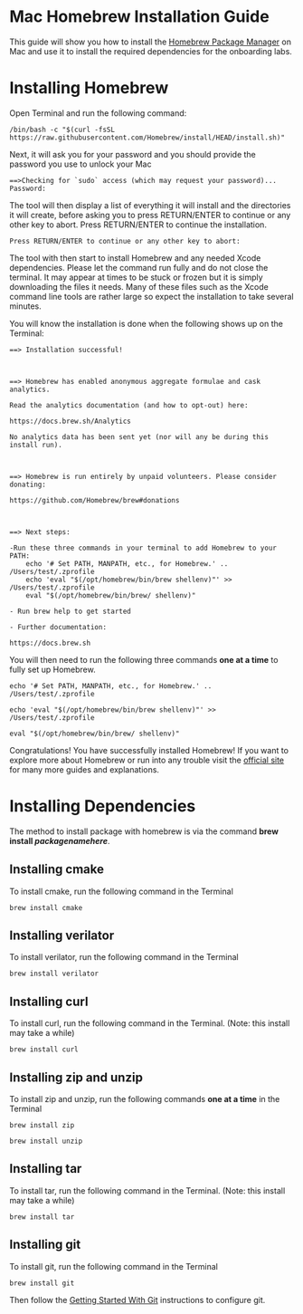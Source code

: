 ﻿# Mac Homebrew Installation Guide
This guide will show you how to install the [Homebrew Package Manager](https://brew.sh/) on Mac and use it to install the required dependencies for the onboarding labs. 

# Installing Homebrew
Open Terminal and run the following command:

```console
/bin/bash -c "$(curl -fsSL https://raw.githubusercontent.com/Homebrew/install/HEAD/install.sh)"
```

Next, it will ask you for your password and you should provide the password you use to unlock your Mac

```console
==>Checking for `sudo` access (which may request your password)...
Password:
```
The tool will then display a list of everything it will install and the directories it will create, before asking you to press RETURN/ENTER to continue or any other key to abort. Press RETURN/ENTER to continue the installation.
```console
Press RETURN/ENTER to continue or any other key to abort:

```

The tool with then start to install Homebrew and any needed Xcode dependencies. Please let the command run fully and do not close the terminal. It may appear at times to be stuck or frozen but it is simply downloading the files it needs. Many of these files such as the Xcode command line tools are rather large so expect the installation to take several minutes. 

You will know the installation is done when the following shows up on the Terminal:


```console
==> Installation successful!

  

==> Homebrew has enabled anonymous aggregate formulae and cask analytics.

Read the analytics documentation (and how to opt-out) here:

https://docs.brew.sh/Analytics

No analytics data has been sent yet (nor will any be during this install run).

  

==> Homebrew is run entirely by unpaid volunteers. Please consider donating:

https://github.com/Homebrew/brew#donations

  

==> Next steps:

-Run these three commands in your terminal to add Homebrew to your PATH:
	echo '# Set PATH, MANPATH, etc., for Homebrew.' .. /Users/test/.zprofile
	echo 'eval "$(/opt/homebrew/bin/brew shellenv)"' >> /Users/test/.zprofile
	eval "$(/opt/homebrew/bin/brew/ shellenv)"

- Run brew help to get started

- Further documentation:

https://docs.brew.sh
```

You will then need to run the following three commands **one at a time** to fully set up Homebrew.

```console
echo '# Set PATH, MANPATH, etc., for Homebrew.' .. /Users/test/.zprofile
```

```console
echo 'eval "$(/opt/homebrew/bin/brew shellenv)"' >> /Users/test/.zprofile
```

```console
eval "$(/opt/homebrew/bin/brew/ shellenv)"
```

	

Congratulations! You have successfully installed Homebrew! If you want to explore more about Homebrew or run into any trouble visit the [official site](https://brew.sh/) for many more guides and explanations.

# Installing Dependencies

The method to install package with homebrew is via the command **brew install *packagenamehere***.

## Installing cmake

To install cmake, run the following command in the Terminal
```console
brew install cmake
```

## Installing verilator

To install verilator, run the following command in the Terminal
```console
brew install verilator
```

## Installing curl
To install curl, run the following command in the Terminal. (Note: this install may take a while)
```console
brew install curl
```


## Installing zip and unzip
To install zip and unzip, run the following commands **one at a time** in the Terminal
```console
brew install zip
```
```console
brew install unzip
```
## Installing tar
To install tar, run the following command in the Terminal. (Note: this install may take a while)
```console
brew install tar
```

## Installing git

To install git, run the following command in the Terminal
```console
brew install git
```

Then follow the [Getting Started With Git](https://nyu-processor-design.github.io/getting_started/notebooks/02_git.html) instructions to configure git.

